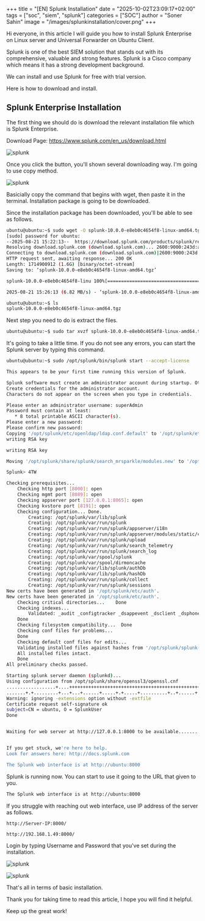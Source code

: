 +++
title = "[EN] Splunk Installation"
date = "2025-10-02T23:09:17+02:00"
tags = ["soc", "siem", "splunk"]
categories = ["SOC"]
author = "Soner Sahin"
image = "/images/splunkinstallation/cover.png"
+++ 

Hi everyone, in this article I will guide you how to install Splunk Enterprise on Linux server and Universal Forwarder on Ubuntu Client.

Splunk is one of the best SIEM solution that stands out with its comprehensive, valuable and strong features. Splunk is a Cisco company which means it has a strong development background.

We can install and use Splunk for free with trial version.

Here is how to download and install.

## **Splunk Enterprise Installation**

The first thing we should do is download the relevant installation file which is Splunk Enterprise.

Download Page: https://www.splunk.com/en_us/download.html

![splunk](/images/splunkinstallation/5.png)

Once you click the button, you'll shown several downloading way. I'm going to use copy method.

![splunk](/images/splunkinstallation/2.png)

Basicially copy the command that begins with wget, then paste it in the terminal. Installation package is going to be downloaded.

Since the installation package has been downloaded, you'll be able to see as follows.

```bash
ubuntu@ubuntu:~$ sudo wget -O splunk-10.0.0-e8eb0c4654f8-linux-amd64.tgz "https://download.splunk.com/products/splunk/releases/10.0.0/linux/splunk-10.0.0-e8eb0c4654f8-linux-amd64.tgz"
[sudo] password for ubuntu: 
--2025-08-21 15:22:13--  https://download.splunk.com/products/splunk/releases/10.0.0/linux/splunk-10.0.0-e8eb0c4654f8-linux-amd64.tgz
Resolving download.splunk.com (download.splunk.com)... 2600:9000:243d:a600:1d:f9c1:d100:93a1, 2600:9000:243d:ca00:1d:f9c1:d100:93a1, 2600:9000:243d:1200:1d:f9c1:d100:93a1, ...
Connecting to download.splunk.com (download.splunk.com)|2600:9000:243d:a600:1d:f9c1:d100:93a1|:443... connected.
HTTP request sent, awaiting response... 200 OK
Length: 1714900912 (1.6G) [binary/octet-stream]
Saving to: ‘splunk-10.0.0-e8eb0c4654f8-linux-amd64.tgz’

splunk-10.0.0-e8eb0c4654f8-linu 100%[======================================================>]   1.60G  6.92MB/s    in 4m 0s   

2025-08-21 15:26:13 (6.82 MB/s) - ‘splunk-10.0.0-e8eb0c4654f8-linux-amd64.tgz’ saved [1714900912/1714900912]

ubuntu@ubuntu:~$ ls
splunk-10.0.0-e8eb0c4654f8-linux-amd64.tgz
```

Next step you need to do is extract the files.

```bash
ubuntu@ubuntu:~$ sudo tar xvzf splunk-10.0.0-e8eb0c4654f8-linux-amd64.tgz -C /opt
```

It's going to take a little time. If you do not see any errors, you can start the Splunk server by typing this command.

```bash
ubuntu@ubuntu:~$ sudo /opt/splunk/bin/splunk start --accept-license
```

```bash
This appears to be your first time running this version of Splunk.

Splunk software must create an administrator account during startup. Otherwise, you cannot log in.
Create credentials for the administrator account.
Characters do not appear on the screen when you type in credentials.

Please enter an administrator username: superAdmin
Password must contain at least:
   * 8 total printable ASCII character(s).
Please enter a new password: 
Please confirm new password: 
Copying '/opt/splunk/etc/openldap/ldap.conf.default' to '/opt/splunk/etc/openldap/ldap.conf'.
writing RSA key

writing RSA key

Moving '/opt/splunk/share/splunk/search_mrsparkle/modules.new' to '/opt/splunk/share/splunk/search_mrsparkle/modules'.

Splunk> 4TW

Checking prerequisites...
	Checking http port [8000]: open
	Checking mgmt port [8089]: open
	Checking appserver port [127.0.0.1:8065]: open
	Checking kvstore port [8191]: open
	Checking configuration... Done.
		Creating: /opt/splunk/var/lib/splunk
		Creating: /opt/splunk/var/run/splunk
		Creating: /opt/splunk/var/run/splunk/appserver/i18n
		Creating: /opt/splunk/var/run/splunk/appserver/modules/static/css
		Creating: /opt/splunk/var/run/splunk/upload
		Creating: /opt/splunk/var/run/splunk/search_telemetry
		Creating: /opt/splunk/var/run/splunk/search_log
		Creating: /opt/splunk/var/spool/splunk
		Creating: /opt/splunk/var/spool/dirmoncache
		Creating: /opt/splunk/var/lib/splunk/authDb
		Creating: /opt/splunk/var/lib/splunk/hashDb
		Creating: /opt/splunk/var/run/splunk/collect
		Creating: /opt/splunk/var/run/splunk/sessions
New certs have been generated in '/opt/splunk/etc/auth'.
New certs have been generated in '/opt/splunk/etc/auth'.
	Checking critical directories...	Done
	Checking indexes...
		Validated: _audit _configtracker _dsappevent _dsclient _dsphonehome _internal _introspection _metrics _metrics_rollup _telemetry _thefishbucket history main summary
	Done
	Checking filesystem compatibility...  Done
	Checking conf files for problems...
	Done
	Checking default conf files for edits...
	Validating installed files against hashes from '/opt/splunk/splunk-10.0.0-e8eb0c4654f8-linux-amd64-manifest'
	All installed files intact.
	Done
All preliminary checks passed.

Starting splunk server daemon (splunkd)...  
Using configuration from /opt/splunk/share/openssl3/openssl.cnf
..................+....+++++++++++++++++++++++++++++++++++++++++++++++++++++++++++++++++*..+......+++++++++++++++++++++++++++++++++++++++++++++++++++++++++++++++++*....+..+...+.......+...+..................+..+....+.....+....+.........+......+.........+..+....+...........+...+.+......+...+........+....+..............+.......+...+..+.........+....+.....+.+.........+.........+..+.+..+.+.....+......+...+...+...+......+.+.........+...+........+...+....+..+....+..+.............+..+...+.......+........+..........+.....+................+.....+.+.....+.......+.................+.+..+.......+...+.....+...+...............+....+...+...+.........+.....+....+..............+.......+.....+.+.....+.......+...+..+...............+......+....+...+..............+................+...+............+..+......+......+.+.....+.......+..+...+.......+...+......+.........+.....+.......+.....+.........+.+.........+..+....+...............+...+..+................+...+..+............+.+.........+...+..+++++++++++++++++++++++++++++++++++++++++++++++++++++++++++++++++
.......+.+.........+...+...+......+.....+.+.....+..........+..+......+.+......+.....+++++++++++++++++++++++++++++++++++++++++++++++++++++++++++++++++*..........+.+++++++++++++++++++++++++++++++++++++++++++++++++++++++++++++++++*..+......+.........+......+............+........+.+......+.........+.....+.+..+.+..+.......+.....+................+..+.........+...+.+......+...+........+...+.+.........+..+.......+...+..................+.....+.+...+...............+...+...............+..+...+...............+....+......+...+......+.........+..............+.+......+.....+.+.....+...+.+..................+..+....+.................+..........+..+...+...+....+..+.+..+.......+.....+......+...+............+..........+...+..+...+..........+..+....+.....+...+.+......+...+........+....+......+...+............+..............+.............+...+...+.....+......+.+..............+...+......+...................+..+.........+.+.....+...+.+..............+...+...+............+.......+.....+...+....+.....+....+......+...+...+.......................+......+...+.......+...+........+....+.....+....+..+.......+...+..+............+...+......+.+...+...+..+...+...+.+...+...........+.+...........+....+.....+.+..+++++++++++++++++++++++++++++++++++++++++++++++++++++++++++++++++
Warning: ignoring -extensions option without -extfile
Certificate request self-signature ok
subject=CN = ubuntu, O = SplunkUser
Done


Waiting for web server at http://127.0.0.1:8000 to be available............. Done


If you get stuck, we're here to help.  
Look for answers here: http://docs.splunk.com

The Splunk web interface is at http://ubuntu:8000
```

Splunk is running now. You can start to use it going to the URL that given to you.

```bash
The Splunk web interface is at http://ubuntu:8000
```

If you struggle with reaching out web interface, use IP address of the server as follows.

```
http://Server-IP:8000/

http://192.168.1.49:8000/
```

Login by typing Username and Password that you've set during the installation.

![splunk](/images/splunkinstallation/3.png)

![splunk](/images/splunkinstallation/4.png)

That's all in terms of basic installation.

Thank you for taking time to read this article, I hope you will find it helpful.

Keep up the great work!